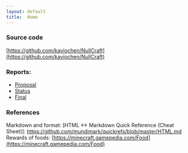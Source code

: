 ```yaml
---
layout: default
title:  Home
---
```


### Source code
[https://github.com/kaviochen/NullCraft](https://github.com/kaviochen/NullCraft)

### Reports:

- [Proposal](proposal.html)
- [Status](status.html)
- [Final](final.html)

### References
Markdown and format: [HTML <-> Markdown Quick Reference (Cheat Sheet)]: https://github.com/mundimark/quickrefs/blob/master/HTML.md
Rewards of foods: [https://minecraft.gamepedia.com/Food](https://minecraft.gamepedia.com/Food)
